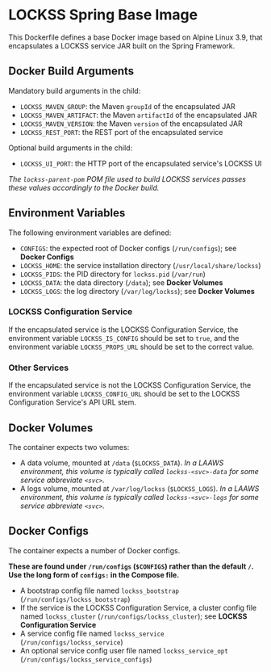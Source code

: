 # LOCKSS Spring Base Image

This Dockerfile defines a base Docker image based on Alpine Linux 3.9, that encapsulates a LOCKSS service JAR built on the Spring Framework.

## Docker Build Arguments

Mandatory build arguments in the child:

*   `LOCKSS_MAVEN_GROUP`: the Maven `groupId` of the encapsulated JAR
*   `LOCKSS_MAVEN_ARTIFACT`: the Maven `artifactId` of the encapsulated JAR
*   `LOCKSS_MAVEN_VERSION`: the Maven `version` of the encapsulated JAR
*   `LOCKSS_REST_PORT`: the REST port of the encapsulated service

Optional build arguments in the child:

*   `LOCKSS_UI_PORT`: the HTTP port of the encapsulated service's LOCKSS UI

*The `lockss-parent-pom` POM file used to build LOCKSS services passes these values accordingly to the Docker build.*

## Environment Variables

The following environment variables are defined:

*   `CONFIGS`: the expected root of Docker configs (`/run/configs`); see **Docker Configs**
*   `LOCKSS_HOME`: the service installation directory (`/usr/local/share/lockss`)
*   `LOCKSS_PIDS`: the PID directory for `lockss.pid` (`/var/run`)
*   `LOCKSS_DATA`: the data directory (`/data`); see **Docker Volumes**
*   `LOCKSS_LOGS`: the log directory (`/var/log/lockss`); see **Docker Volumes**

### LOCKSS Configuration Service

If the encapsulated service is the LOCKSS Configuration Service, the environment variable `LOCKSS_IS_CONFIG` should be set to `true`, and the environment variable `LOCKSS_PROPS_URL` should be set to the correct value.

### Other Services

If the encapsulated service is not the LOCKSS Configuration Service, the environment variable `LOCKSS_CONFIG_URL` should be set to the LOCKSS Configuration Service's API URL stem.

## Docker Volumes

The container expects two volumes:

*   A data volume, mounted at `/data` (`$LOCKSS_DATA`). *In a LAAWS environment, this volume is typically called `lockss-<svc>-data` for some service abbreviate `<svc>`.*
*   A logs volume, mounted at `/var/log/lockss` (`$LOCKSS_LOGS`). *In a LAAWS environment, this volume is typically called `lockss-<svc>-logs` for some service abbreviate `<svc>`.*

## Docker Configs

The container expects a number of Docker configs.

**These are found under `/run/configs` (`$CONFIGS`) rather than the default `/`. Use the long form of `configs:` in the Compose file.**

*   A bootstrap config file named `lockss_bootstrap` (`/run/configs/lockss_bootstrap`)
*   If the service is the LOCKSS Configuration Service, a cluster config file named `lockss_cluster` (`/run/configs/lockss_cluster`); see **LOCKSS Configuration Service**
*   A service config file named `lockss_service` (`/run/configs/lockss_service`)
*   An optional service config user file named `lockss_service_opt` (`/run/configs/lockss_service_configs`)

